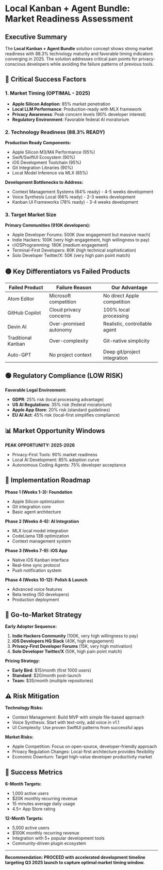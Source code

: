 # Local Kanban + Agent Bundle: Market Readiness Assessment

## Executive Summary
The **Local Kanban + Agent Bundle** solution concept shows strong market readiness with 88.3% technology maturity and favorable timing indicators converging in 2025. The solution addresses critical pain points for privacy-conscious developers while avoiding the failure patterns of previous tools.

## 🔴 Critical Success Factors

### 1. Market Timing (OPTIMAL - 2025)
- **Apple Silicon Adoption**: 85% market penetration
- **Local LLM Performance**: Production-ready with MLX framework
- **Privacy Awareness**: Peak concern levels (90% developer interest)
- **Regulatory Environment**: Favorable federal AI moratorium

### 2. Technology Readiness (88.3% READY)
**Production Ready Components:**
- Apple Silicon M3/M4 Performance (95%)
- Swift/SwiftUI Ecosystem (90%)
- iOS Development Toolchain (95%)
- Git Integration Libraries (90%)
- Local Model Inference via MLX (85%)

**Development Bottlenecks to Address:**
- Context Management Systems (64% ready) - 4-5 weeks development
- Voice Synthesis Local (66% ready) - 2-3 weeks development  
- Kanban UI Frameworks (78% ready) - 3-4 weeks development

### 3. Target Market Size
**Primary Communities (910K developers):**
- Apple Developer Forums: 500K (low engagement but massive reach)
- Indie Hackers: 100K (very high engagement, high willingness to pay)
- r/iOSProgramming: 180K (medium engagement)
- Terminal-First Developers: 80K (high technical sophistication)
- Solo Developer Twitter/X: 50K (very high pain point match)

## 🟡 Key Differentiators vs Failed Products

| Failed Product | Failure Reason | Our Advantage |
|---|---|---|
| Atom Editor | Microsoft competition | No direct Apple competition |
| GitHub Copilot | Cloud privacy concerns | 100% local processing |
| Devin AI | Over-promised autonomy | Realistic, controllable agent |
| Traditional Kanban | Over-complexity | Git-native simplicity |
| Auto-GPT | No project context | Deep git/project integration |

## 🟢 Regulatory Compliance (LOW RISK)

**Favorable Legal Environment:**
- **GDPR**: 25% risk (local processing advantage)
- **US AI Regulations**: 35% risk (federal moratorium)
- **Apple App Store**: 20% risk (standard guidelines)
- **EU AI Act**: 45% risk (local-first simplifies compliance)

## 📊 Market Opportunity Windows

**PEAK OPPORTUNITY: 2025-2026**
- Privacy-First Tools: 90% market readiness
- Local AI Development: 85% adoption curve
- Autonomous Coding Agents: 75% developer acceptance

## 🔧 Implementation Roadmap

**Phase 1 (Weeks 1-3): Foundation**
- Apple Silicon optimization
- Git integration core
- Basic agent architecture

**Phase 2 (Weeks 4-6): AI Integration** 
- MLX local model integration
- CodeLlama 13B optimization
- Context management system

**Phase 3 (Weeks 7-9): iOS App**
- Native iOS Kanban interface
- Real-time sync protocol
- Push notification system

**Phase 4 (Weeks 10-12): Polish & Launch**
- Advanced voice features
- Beta testing (50 developers)
- Production deployment

## 🎯 Go-to-Market Strategy

**Early Adopter Sequence:**
1. **Indie Hackers Community** (100K, very high willingness to pay)
2. **iOS Developers HQ Slack** (40K, high engagement)
3. **Privacy-First Developer Forums** (15K, very high motivation)
4. **Solo Developer Twitter/X** (50K, high pain point match)

**Pricing Strategy:**
- **Early Bird**: $15/month (first 1000 users)
- **Standard**: $20/month post-launch
- **Team**: $35/month (multiple repositories)

## ⚠️ Risk Mitigation

**Technology Risks:**
- Context Management: Build MVP with simple file-based approach
- Voice Synthesis: Start with text-only, add voice in v1.1
- UI Complexity: Use proven SwiftUI patterns from successful apps

**Market Risks:**
- Apple Competition: Focus on open-source, developer-friendly approach
- Privacy Regulation Changes: Local-first architecture provides flexibility
- Economic Downturn: Target high-value developer productivity market

## 🚀 Success Metrics

**6-Month Targets:**
- 1,000 active users
- $20K monthly recurring revenue
- 15 minutes average daily usage
- 4.5+ App Store rating

**12-Month Targets:**
- 5,000 active users  
- $100K monthly recurring revenue
- Integration with 5+ popular development tools
- Community-driven plugin ecosystem

---

**Recommendation: PROCEED with accelerated development timeline targeting Q3 2025 launch to capture optimal market timing window.**